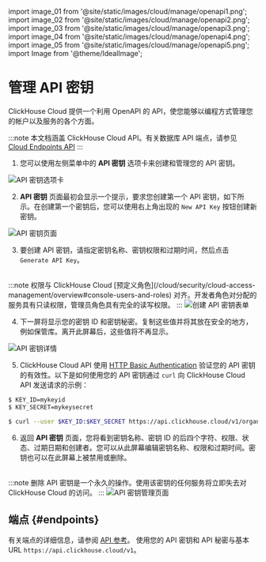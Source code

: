 import image_01 from '@site/static/images/cloud/manage/openapi1.png';
import image_02 from '@site/static/images/cloud/manage/openapi2.png';
import image_03 from '@site/static/images/cloud/manage/openapi3.png';
import image_04 from '@site/static/images/cloud/manage/openapi4.png';
import image_05 from '@site/static/images/cloud/manage/openapi5.png';
import Image from '@theme/IdealImage';

# 管理 API 密钥

ClickHouse Cloud 提供一个利用 OpenAPI 的 API，使您能够以编程方式管理您的帐户以及服务的各个方面。

:::note
本文档涵盖 ClickHouse Cloud API。有关数据库 API 端点，请参见 [Cloud Endpoints API](/cloud/get-started/query-endpoints.md)
:::

1. 您可以使用左侧菜单中的 **API 密钥** 选项卡来创建和管理您的 API 密钥。

  <Image img={image_01} size="sm" alt="API 密钥选项卡" border/>

2. **API 密钥** 页面最初会显示一个提示，要求您创建第一个 API 密钥，如下所示。在创建第一个密钥后，您可以使用右上角出现的 `New API Key` 按钮创建新密钥。

  <Image img={image_02} size="md" alt="API 密钥页面" border/>
  
3. 要创建 API 密钥，请指定密钥名称、密钥权限和过期时间，然后点击 `Generate API Key`。
<br/>
:::note
权限与 ClickHouse Cloud [预定义角色](/cloud/security/cloud-access-management/overview#console-users-and-roles) 对齐。开发者角色对分配的服务具有只读权限，管理员角色具有完全的读写权限。
:::

  <Image img={image_03} size="md" alt="创建 API 密钥表单" border/>

4. 下一屏将显示您的密钥 ID 和密钥秘密。复制这些值并将其放在安全的地方，例如保管库。离开此屏幕后，这些值将不再显示。

  <Image img={image_04} size="md" alt="API 密钥详情" border/>

5. ClickHouse Cloud API 使用 [HTTP Basic Authentication](https://developer.mozilla.org/en-US/docs/Web/HTTP/Authentication) 验证您的 API 密钥的有效性。以下是如何使用您的 API 密钥通过 `curl` 向 ClickHouse Cloud API 发送请求的示例：

```bash
$ KEY_ID=mykeyid
$ KEY_SECRET=mykeysecret

$ curl --user $KEY_ID:$KEY_SECRET https://api.clickhouse.cloud/v1/organizations
```

6. 返回 **API 密钥** 页面，您将看到密钥名称、密钥 ID 的后四个字符、权限、状态、过期日期和创建者。您可以从此屏幕编辑密钥名称、权限和过期时间。密钥也可以在此屏幕上被禁用或删除。
<br/>
:::note
删除 API 密钥是一个永久的操作。使用该密钥的任何服务将立即失去对 ClickHouse Cloud 的访问。
:::

  <Image img={image_05} size="md" alt="API 密钥管理页面" border/>

## 端点 {#endpoints}

有关端点的详细信息，请参阅 [API 参考](https://clickhouse.com/docs/cloud/manage/api/swagger)。 
使用您的 API 密钥和 API 秘密与基本 URL `https://api.clickhouse.cloud/v1`。
